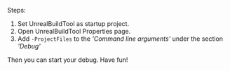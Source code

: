 Steps:
1. Set UnrealBuildTool as startup project.
2. Open UnrealBuildTool Properties page.
3. Add `-ProjectFiles` to the *'Command line arguments'* under the section *'Debug'*

Then you can start your debug. Have fun!